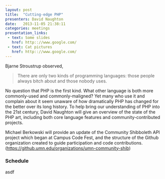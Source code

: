 ```yaml
---
layout: post
title:  "Cutting-edge PHP"
presenters: David Naughton
date:   2013-11-05 21:38:11
categories: meetings
presentation_links:
 - text: Some slides
   href: http:://www.google.com/
 - text: Cat pictures
   href: http:://www.google.com/
---
```


Bjarne Stroustrup observed,

> There are only two kinds of programming languages: those people always bitch about and those nobody uses.

No question that PHP is the first kind. What other language is both more commonly-used and commonly-maligned? Yet many who use it and complain about it seem unaware of how dramatically PHP has changed for the better over its long history. To help bring our understanding of PHP into the 21st century, David Naughton will give an overview of the state of the PHP art, including both core language features and community-contributed projects.

Michael Berkowski will provide an update of the Community Shibboleth API project which began at Campus Code Fest, and the structure of the Github organization created to guide participation and code contributions. (https://github.umn.edu/organizations/umn-community-shib)

### Schedule

asdf

